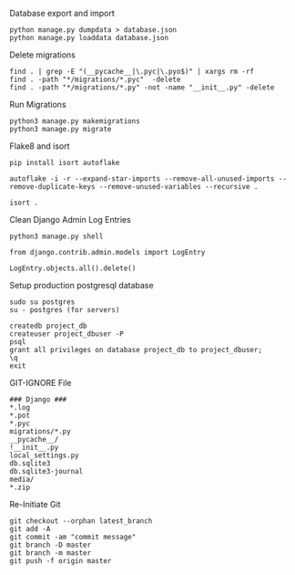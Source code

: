 
Database export and import
```
python manage.py dumpdata > database.json
python manage.py loaddata database.json
```
Delete migrations
```
find . | grep -E "(__pycache__|\.pyc|\.pyo$)" | xargs rm -rf
find . -path "*/migrations/*.pyc"  -delete
find . -path "*/migrations/*.py" -not -name "__init__.py" -delete
```
Run Migrations
```
python3 manage.py makemigrations
python3 manage.py migrate
```
Flake8 and isort
```
pip install isort autoflake

autoflake -i -r --expand-star-imports --remove-all-unused-imports --remove-duplicate-keys --remove-unused-variables --recursive .

isort .
```
Clean Django Admin Log Entries
```
python3 manage.py shell

from django.contrib.admin.models import LogEntry

LogEntry.objects.all().delete()
```
Setup production postgresql database
```
sudo su postgres
su - postgres (for servers)
```
```
createdb project_db
createuser project_dbuser -P
psql
grant all privileges on database project_db to project_dbuser;
\q
exit
```
GIT-IGNORE File

```
### Django ###
*.log
*.pot
*.pyc
migrations/*.py
__pycache__/
!__init__.py
local_settings.py
db.sqlite3
db.sqlite3-journal
media/
*.zip
```
Re-Initiate Git
```
git checkout --orphan latest_branch
git add -A
git commit -am "commit message"
git branch -D master
git branch -m master
git push -f origin master
```